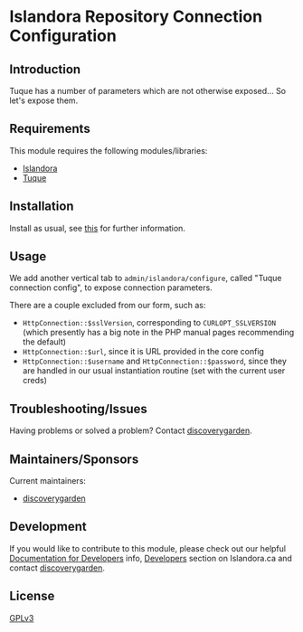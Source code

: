 # Islandora Repository Connection Configuration

## Introduction

Tuque has a number of parameters which are not otherwise exposed... So let's expose them.

## Requirements

This module requires the following modules/libraries:

* [Islandora](https://github.com/islandora/islandora)
* [Tuque](https://github.com/islandora/tuque)

## Installation

Install as usual, see [this](https://drupal.org/documentation/install/modules-themes/modules-7) for further information.

## Usage

We add another vertical tab to `admin/islandora/configure`, called "Tuque connection config", to expose connection parameters.

There are a couple excluded from our form, such as:
* `HttpConnection::$sslVersion`, corresponding to `CURLOPT_SSLVERSION` (which presently has a big note in the PHP manual pages recommending the default)
* `HttpConnection::$url`, since it is URL provided in the core config
* `HttpConnection::$username` and `HttpConnection::$password`, since they are handled in our usual instantiation routine (set with the current user creds)

## Troubleshooting/Issues

Having problems or solved a problem? Contact [discoverygarden](http://support.discoverygarden.ca).

## Maintainers/Sponsors

Current maintainers:

* [discoverygarden](http://www.discoverygarden.ca)

## Development

If you would like to contribute to this module, please check out our helpful
[Documentation for Developers](https://github.com/Islandora/islandora/wiki#wiki-documentation-for-developers)
info, [Developers](http://islandora.ca/developers) section on Islandora.ca and
contact [discoverygarden](http://support.discoverygarden.ca).

## License

[GPLv3](http://www.gnu.org/licenses/gpl-3.0.txt)
